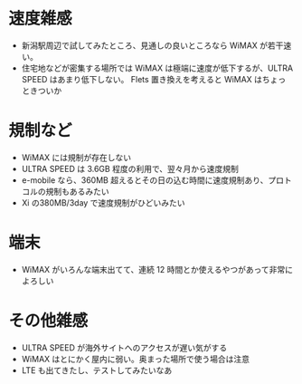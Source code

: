 # 速度雑感

* 新潟駅周辺で試してみたところ、見通しの良いところなら WiMAX が若干速い。
* 住宅地などが密集する場所では WiMAX は極端に速度が低下するが、ULTRA SPEED はあまり低下しない。
Flets 置き換えを考えると WiMAX はちょっときついか


# 規制など

* WiMAX には規制が存在しない
* ULTRA SPEED は 3.6GB 程度の利用で、翌々月から速度規制
* e-mobile なら、360MB 超えるとその日の込む時間に速度規制あり、プロトコルの規制もあるみたい
* Xi の380MB/3day で速度規制がひどいみたい

# 端末
* WiMAX がいろんな端末出てて、連続 12 時間とか使えるやつがあって非常によろしい

# その他雑感
* ULTRA SPEED が海外サイトへのアクセスが遅い気がする
* WiMAX はとにかく屋内に弱い。奥まった場所で使う場合は注意
* LTE も出てきたし、テストしてみたいなあ

